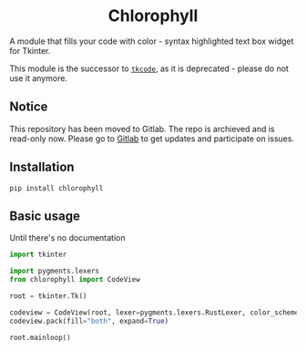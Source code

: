 <h1 align="center">Chlorophyll</h1>

A module that fills your code with color - syntax highlighted text box widget for Tkinter.

This module is the successor to [`tkcode`](https://github.com/rdbende/tkcode), as it is deprecated - please do not use it anymore.

## Notice

This repository has been moved to Gitlab. The repo is archieved and is read-only now. Please go to [Gitlab](https://gitlab.com/rdbende/chlorophyll) to get updates and participate on issues.

## Installation

`pip install chlorophyll`

## Basic usage
Until there's no documentation

```python
import tkinter

import pygments.lexers
from chlorophyll import CodeView

root = tkinter.Tk()

codeview = CodeView(root, lexer=pygments.lexers.RustLexer, color_scheme="monokai")
codeview.pack(fill="both", expand=True)

root.mainloop()
```
